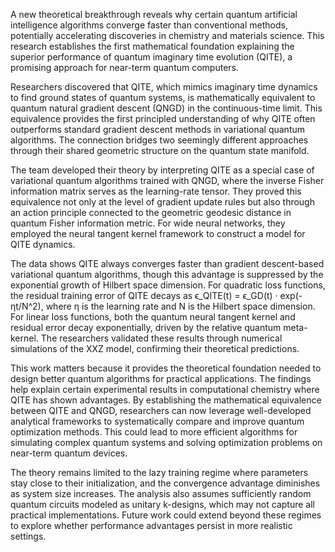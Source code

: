 A new theoretical breakthrough reveals why certain quantum artificial intelligence algorithms converge faster than conventional methods, potentially accelerating discoveries in chemistry and materials science. This research establishes the first mathematical foundation explaining the superior performance of quantum imaginary time evolution (QITE), a promising approach for near-term quantum computers.

Researchers discovered that QITE, which mimics imaginary time dynamics to find ground states of quantum systems, is mathematically equivalent to quantum natural gradient descent (QNGD) in the continuous-time limit. This equivalence provides the first principled understanding of why QITE often outperforms standard gradient descent methods in variational quantum algorithms. The connection bridges two seemingly different approaches through their shared geometric structure on the quantum state manifold.

The team developed their theory by interpreting QITE as a special case of variational quantum algorithms trained with QNGD, where the inverse Fisher information matrix serves as the learning-rate tensor. They proved this equivalence not only at the level of gradient update rules but also through an action principle connected to the geometric geodesic distance in quantum Fisher information metric. For wide neural networks, they employed the neural tangent kernel framework to construct a model for QITE dynamics.

The data shows QITE always converges faster than gradient descent-based variational quantum algorithms, though this advantage is suppressed by the exponential growth of Hilbert space dimension. For quadratic loss functions, the residual training error of QITE decays as ϵ_QITE(t) = ϵ_GD(t) · exp(-ηt/N^2), where η is the learning rate and N is the Hilbert space dimension. For linear loss functions, both the quantum neural tangent kernel and residual error decay exponentially, driven by the relative quantum meta-kernel. The researchers validated these results through numerical simulations of the XXZ model, confirming their theoretical predictions.

This work matters because it provides the theoretical foundation needed to design better quantum algorithms for practical applications. The findings help explain certain experimental results in computational chemistry where QITE has shown advantages. By establishing the mathematical equivalence between QITE and QNGD, researchers can now leverage well-developed analytical frameworks to systematically compare and improve quantum optimization methods. This could lead to more efficient algorithms for simulating complex quantum systems and solving optimization problems on near-term quantum devices.

The theory remains limited to the lazy training regime where parameters stay close to their initialization, and the convergence advantage diminishes as system size increases. The analysis also assumes sufficiently random quantum circuits modeled as unitary k-designs, which may not capture all practical implementations. Future work could extend beyond these regimes to explore whether performance advantages persist in more realistic settings.
